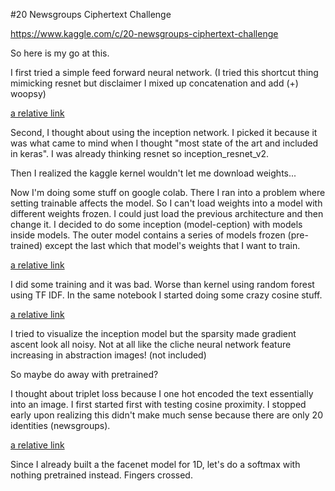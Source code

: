 #20 Newsgroups Ciphertext Challenge

https://www.kaggle.com/c/20-newsgroups-ciphertext-challenge

So here is my go at this.

I first tried a simple feed forward neural network. (I tried this shortcut thing mimicking resnet but disclaimer I mixed up concatenation and add (+) woopsy)

[a relative link](feedforward.ipynb)

Second, I thought about using the inception network. I picked it because it was what came to mind when I thought "most state of the art and included in keras". I was already thinking resnet so inception_resnet_v2.

Then I realized the kaggle kernel wouldn't let me download weights...

Now I'm doing some stuff on google colab. There I ran into a problem where setting trainable affects the model. So I can't load weights into a model with different weights frozen. I could just load the previous architecture and then change it. I decided to do some inception (model-ception) with models inside models. The outer model contains a series of models frozen (pre-trained) except the last which that model's weights that I want to train.

[a relative link](kaggling_20_targets_ciphertext.ipynb)

I did some training and it was bad. Worse than kernel using random forest using TF IDF. In the same notebook I started doing some crazy cosine stuff.

[a relative link](kaggle_newsgroup_cipher.ipynb)

I tried to visualize the inception model but the sparsity made gradient ascent look all noisy. Not at all like the cliche neural network feature increasing in abstraction images! (not included)

So maybe do away with pretrained?

I thought about triplet loss because I one hot encoded the text essentially into an image. I first started first with testing cosine proximity. I stopped early upon realizing this didn't make much sense because there are only 20 identities (newsgroups).

[a relative link](kaggle_cipher_cosine.ipynb)

Since I already built a the facenet model for 1D, let's do a softmax with nothing pretrained instead. Fingers crossed.
